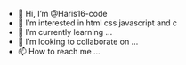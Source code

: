 - 👋 Hi, I’m @Haris16-code
- 👀 I’m interested in html css javascript and c
- 🌱 I’m currently learning ...
- 💞️ I’m looking to collaborate on ...
- 📫 How to reach me ...

<!---
Haris16-code/Haris16-code is a ✨ special ✨ repository because its `README.md` (this file) appears on your GitHub profile.
You can click the Preview link to take a look at your changes.
--->

